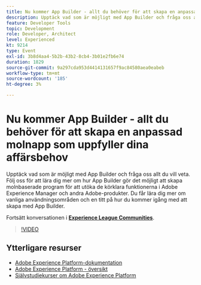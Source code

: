 ```yaml
---
title: Nu kommer App Builder - allt du behöver för att skapa en anpassad molnapp som uppfyller dina affärsbehov
description: Upptäck vad som är möjligt med App Builder och fråga oss allt du vill veta. Följ oss för att lära dig mer om hur App Builder gör det möjligt att skapa molnbaserade program för att utöka de körklara funktionerna i Adobe Experience Manager och andra Adobe-produkter. Du får lära dig mer om vanliga användningsområden och en titt på hur du kommer igång med att skapa med App Builder.
feature: Developer Tools
topic: Development
role: Developer, Architect
level: Experienced
kt: 9214
type: Event
exl-id: 3b8d4aa4-5b2b-43b2-8cb4-3b01e2fb6e74
duration: 1829
source-git-commit: 9a297cda953d4414131657f9ac84580aea0eabeb
workflow-type: tm+mt
source-wordcount: '185'
ht-degree: 3%

---
```


# Nu kommer App Builder - allt du behöver för att skapa en anpassad molnapp som uppfyller dina affärsbehov

Upptäck vad som är möjligt med App Builder och fråga oss allt du vill veta. Följ oss för att lära dig mer om hur App Builder gör det möjligt att skapa molnbaserade program för att utöka de körklara funktionerna i Adobe Experience Manager och andra Adobe-produkter. Du får lära dig mer om vanliga användningsområden och en titt på hur du kommer igång med att skapa med App Builder.

Fortsätt konversationen i **[Experience League Communities](https://adobe.ly/3AYeJlv)**.

>[!VIDEO](https://video.tv.adobe.com/v/337767/?quality=12&learn=on&hidetitle=true)

## Ytterligare resurser

- [Adobe Experience Platform-dokumentation](https://experienceleague.adobe.com/docs/experience-platform.html)
- [Adobe Experience Platform - översikt](https://experienceleague.adobe.com/docs/experience-platform/landing/home.html)
- [Självstudiekurser om Adobe Experience Platform](https://experienceleague.adobe.com/docs/platform-learn/tutorials/overview.html?lang=sv)
